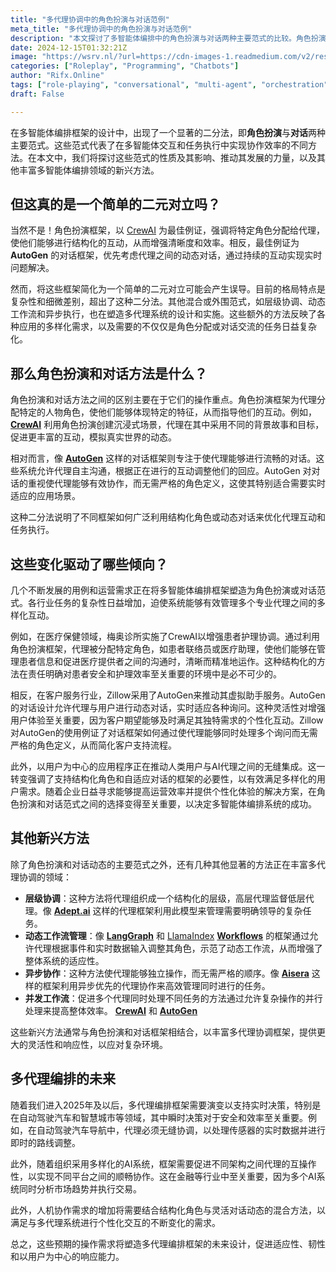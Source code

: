 ```yaml
---
title: "多代理协调中的角色扮演与对话范例"
meta_title: "多代理协调中的角色扮演与对话范例"
description: "本文探讨了多智能体编排中的角色扮演与对话两种主要范式的比较。角色扮演强调特定角色的分配以增强互动效率，而对话框架则关注代理间的动态交流，适应实时需求。随着任务复杂性的增加，各行业逐渐采用这两种方法，医疗领域使用角色扮演提升患者护理，而客户服务则利用对话框架增强用户体验。此外，层级协调、动态工作流和异步协作等新兴方法也在丰富多智能体编排的设计。未来，框架需支持实时决策和不同AI系统的互操作性，以满足不断变化的人机协作需求。"
date: 2024-12-15T01:32:21Z
image: "https://wsrv.nl/?url=https://cdn-images-1.readmedium.com/v2/resize:fit:800/1*F4uZmJ_wrma9NsqinSMTzw.png"
categories: ["Roleplay", "Programming", "Chatbots"]
author: "Rifx.Online"
tags: ["role-playing", "conversational", "multi-agent", "orchestration", "hybrid"]
draft: False

---
```






在多智能体编排框架的设计中，出现了一个显著的二分法，即**角色扮演**与**对话**两种主要范式。这些范式代表了在多智能体交互和任务执行中实现协作效率的不同方法。在本文中，我们将探讨这些范式的性质及其影响、推动其发展的力量，以及其他丰富多智能体编排领域的新兴方法。

## 但这真的是一个简单的二元对立吗？

当然不是！角色扮演框架，以 [CrewAI](https://readmedium.com/undefined) 为最佳例证，强调将特定角色分配给代理，使他们能够进行结构化的互动，从而增强清晰度和效率。相反，最佳例证为 **AutoGen** 的对话框架，优先考虑代理之间的动态对话，通过持续的互动实现实时问题解决。

然而，将这些框架简化为一个简单的二元对立可能会产生误导。目前的格局特点是复杂性和细微差别，超出了这种二分法。其他混合或外围范式，如层级协调、动态工作流和异步执行，也在塑造多代理系统的设计和实施。这些额外的方法反映了各种应用的多样化需求，以及需要的不仅仅是角色分配或对话交流的任务日益复杂化。

## 那么角色扮演和对话方法是什么？

角色扮演和对话方法之间的区别主要在于它们的操作重点。角色扮演框架为代理分配特定的人物角色，使他们能够体现特定的特征，从而指导他们的互动。例如， [**CrewAI**](https://github.com/crewAIInc/crewAI) 利用角色扮演创建沉浸式场景，代理在其中采用不同的背景故事和目标，促进更丰富的互动，模拟真实世界的动态。

相对而言，像 [**AutoGen**](https://github.com/microsoft/autogen) 这样的对话框架则专注于使代理能够进行流畅的对话。这些系统允许代理自主沟通，根据正在进行的互动调整他们的回应。AutoGen 对对话的重视使代理能够有效协作，而无需严格的角色定义，这使其特别适合需要实时适应的应用场景。

这种二分法说明了不同框架如何广泛利用结构化角色或动态对话来优化代理互动和任务执行。

## 这些变化驱动了哪些倾向？

几个不断发展的用例和运营需求正在将多智能体编排框架塑造为角色扮演或对话范式。各行业任务的复杂性日益增加，迫使系统能够有效管理多个专业代理之间的多样化互动。

例如，在医疗保健领域，梅奥诊所实施了CrewAI以增强患者护理协调。通过利用角色扮演框架，代理被分配特定角色，如患者联络员或医疗助理，使他们能够在管理患者信息和促进医疗提供者之间的沟通时，清晰而精准地运作。这种结构化的方法在责任明确对患者安全和护理效率至关重要的环境中是必不可少的。

相反，在客户服务行业，Zillow采用了AutoGen来推动其虚拟助手服务。AutoGen的对话设计允许代理与用户进行动态对话，实时适应各种询问。这种灵活性对增强用户体验至关重要，因为客户期望能够及时满足其独特需求的个性化互动。Zillow对AutoGen的使用例证了对话框架如何通过使代理能够同时处理多个询问而无需严格的角色定义，从而简化客户支持流程。

此外，以用户为中心的应用程序正在推动人类用户与AI代理之间的无缝集成。这一转变强调了支持结构化角色和自适应对话的框架的必要性，以有效满足多样化的用户需求。随着企业日益寻求能够提高运营效率并提供个性化体验的解决方案，在角色扮演和对话范式之间的选择变得至关重要，以决定多智能体编排系统的成功。

## 其他新兴方法

除了角色扮演和对话动态的主要范式之外，还有几种其他显著的方法正在丰富多代理协调的领域：

* **层级协调**：这种方法将代理组织成一个结构化的层级，高层代理监督低层代理。像 [**Adept.ai**](https://www.adept.ai/) 这样的代理框架利用此模型来管理需要明确领导的复杂任务。
* **动态工作流管理**：像 [**LangGraph**](https://www.langchain.com/langgraph) 和 [LlamaIndex](https://readmedium.com/undefined) [**Workflows**](https://docs.llamaindex.ai/en/stable/module_guides/workflow/) 的框架通过允许代理根据事件和实时数据输入调整其角色，示范了动态工作流，从而增强了整体系统的适应性。
* **异步协作**：这种方法使代理能够独立操作，而无需严格的顺序。像 [**Aisera**](https://aisera.com/) 这样的框架利用异步优先的代理协作来高效管理同时进行的任务。
* **并发工作流**：促进多个代理同时处理不同任务的方法通过允许复杂操作的并行处理来提高整体效率。 [**CrewAI**](https://www.crewai.com/) 和 [**AutoGen**](https://github.com/microsoft/autogen)

这些新兴方法通常与角色扮演和对话框架相结合，以丰富多代理协调框架，提供更大的灵活性和响应性，以应对复杂环境。

## 多代理编排的未来

随着我们进入2025年及以后，多代理编排框架需要演变以支持实时决策，特别是在自动驾驶汽车和智慧城市等领域，其中瞬时决策对于安全和效率至关重要。例如，在自动驾驶汽车导航中，代理必须无缝协调，以处理传感器的实时数据并进行即时的路线调整。

此外，随着组织采用多样化的AI系统，框架需要促进不同架构之间代理的互操作性，以实现不同平台之间的顺畅协作。这在金融等行业中至关重要，因为多个AI系统同时分析市场趋势并执行交易。

此外，人机协作需求的增加将需要结合结构化角色与灵活对话动态的混合方法，以满足与多代理系统进行个性化交互的不断变化的需求。

总之，这些预期的操作需求将塑造多代理编排框架的未来设计，促进适应性、韧性和以用户为中心的响应能力。

